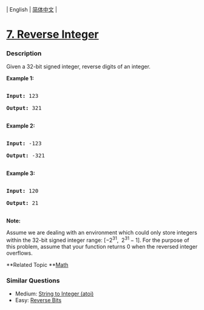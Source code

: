 | English | [简体中文](README.md) |

# [7. Reverse Integer](https://leetcode-cn.com/problems/reverse-integer)
 ### Description
<p>Given a 32-bit signed integer, reverse digits of an integer.</p>

<p><strong>Example 1:</strong></p>

<pre>
<strong>Input:</strong> 123
<strong>Output:</strong> 321
</pre>

<p><strong>Example 2:</strong></p>

<pre>
<strong>Input:</strong> -123
<strong>Output:</strong> -321
</pre>

<p><strong>Example 3:</strong></p>

<pre>
<strong>Input:</strong> 120
<strong>Output:</strong> 21
</pre>

<p><strong>Note:</strong><br />
Assume we are dealing with an environment which could only store integers within the 32-bit signed integer range: [&minus;2<sup>31</sup>,&nbsp; 2<sup>31&nbsp;</sup>&minus; 1]. For the purpose of this problem, assume that your function returns 0 when the reversed integer overflows.</p>

**Related Topic	**[Math](https://leetcode-cn.com/tag/math) 

### Similar Questions
 - Medium:	[String to Integer (atoi)](https://leetcode-cn.com/problems/string-to-integer-atoi) 
 - Easy:	[Reverse Bits](https://leetcode-cn.com/problems/reverse-bits) 
